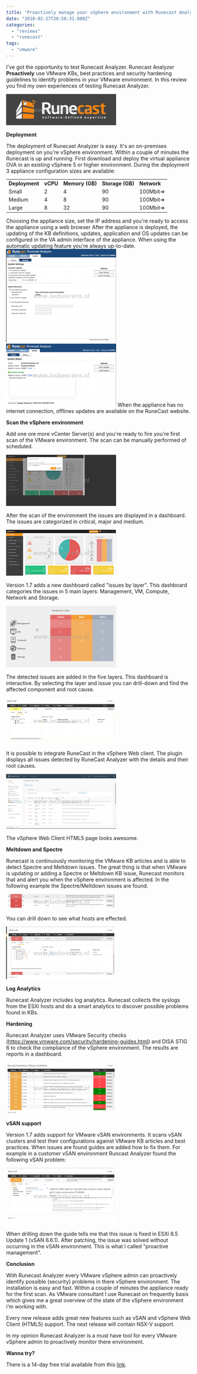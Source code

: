 ```yaml
---
title: "Proactively manage your vSphere environment with Runecast Analyzer"
date: "2018-02-27T20:56:31.000Z"
categories: 
  - "reviews"
  - "runecast"
tags: 
  - "vmware"
---
```


I've got the opportunity to test Runecast Analyzer. Runecast Analyzer **Proactively** use VMware KBs, best practices and security hardening guidelines to identify problems in your VMware environment. In this review you find my own experiences of testing Runecast Analyzer.

[![](images/runecast-1-300x85.png)](https://www.ivobeerens.nl/wp-content/uploads/2018/02/runecast-1.png)

**Deployment**

The deployment of Runecast Analyzer is easy. It's an on-premises deployment on you're vSphere environment. Within a couple of minutes the Runecast is up and running. First download and deploy the virtual appliance OVA in an existing vSphere 5 or higher environment. During the deployment 3 appliance configuration sizes are available:

<table><tbody><tr><td><strong>Deployment</strong></td><td><strong>vCPU</strong></td><td><strong>Memory (GB)</strong></td><td><strong>Storage (GB)</strong></td><td><strong>Network</strong></td></tr><tr><td>Small</td><td>2</td><td>4</td><td>90</td><td>100Mbit=&gt;</td></tr><tr><td>Medium</td><td>4</td><td>8</td><td>90</td><td>100Mbit=&gt;</td></tr><tr><td>Large</td><td>8</td><td>32</td><td>90</td><td>100Mbit=&gt;</td></tr></tbody></table>

Choosing the appliance size, set the IP address and you're ready to access the appliance using a web browser After the appliance is deployed, the updating of the KB definitions, updates, application and OS updates can be configured in the VA admin interface of the appliance. When using the automatic updating feature you're always up-to-date. [![](images/Update1-300x255.png)](https://www.ivobeerens.nl/wp-content/uploads/2018/02/Update1.png)[![](images/Update-1-300x172.png)](https://www.ivobeerens.nl/wp-content/uploads/2018/02/Update-1.png) When the appliance has no internet connection, offlines updates are available on the RuneCast website.

**Scan the vSphere environment**

Add one ore more vCenter Server(s) and you're ready to fire you're first scan of the VMware environment. The scan can be manually performed of scheduled.

[![](images/1-300x140.png)](https://www.ivobeerens.nl/wp-content/uploads/2018/02/1.png)

After the scan of the environment the issues are displayed in a dashboard.  The issues are categorized in critical, major and medium.

[![](images/2-1-300x125.png)](https://www.ivobeerens.nl/wp-content/uploads/2018/02/2-1.png)

Version 1.7 adds a new dashboard called "issues by layer". This dashboard categories the issues in 5 main layers: Management, VM, Compute, Network and Storage.

[![](images/layer-300x168.png)](https://www.ivobeerens.nl/wp-content/uploads/2018/02/layer.png)

The detected issues are added in the five layers. This dashboard is interactive. By selecting the layer and issue you can drill-down and find the affected component and root cause.

[![](images/issue-300x126.png)](https://www.ivobeerens.nl/wp-content/uploads/2018/02/issue.png)

It is possible to integrate RuneCast in the vSphere Web client. The plugin displays all issues detected by RuneCast Analyzer with the details and their root causes.

[![](images/html5-1-300x149.png)](https://www.ivobeerens.nl/wp-content/uploads/2018/02/html5-1.png)

The vSphere Web Client HTML5 page looks awesome.

**Meltdown and Spectre**

Runecast is continuously monitoring the VMware KB articles and is able to detect Spectre and Meltdown issues. The great thing is that when VMware is updating or adding a Spectre or Meltdown KB issue, Runecast monitors that and alert you when the vSphere environment is affected. In the following example the Spectre/Meltdown issues are found.

[![](images/7-300x41.png)](https://www.ivobeerens.nl/wp-content/uploads/2018/02/7.png)

You can drill down to see what hosts are effected.

[![](images/8-300x143.png)](https://www.ivobeerens.nl/wp-content/uploads/2018/02/8.png)

**Log Analytics**

Runecast Analyzer includes log analytics. Runecast collects the syslogs from the ESXi hosts and do a smart analytics to discover possible problems found in KBs.

**Hardening**

Runecast Analyzer uses VMware Security checks (https://www.vmware.com/security/hardening-guides.html) and DISA STIG 6 to check the compliance of the vSphere environment. The results are reports in a dashboard.

[![](images/hardening-300x141.png)](https://www.ivobeerens.nl/wp-content/uploads/2018/02/hardening.png)

**vSAN support**

Version 1.7 adds support for VMware vSAN environments. It scans vSAN clusters and test their configurations against VMware KB articles and best practices. When issues are found guides are added how to fix them. For example in a customer vSAN environment Runcast Analyzer found the following vSAN problem:

[![](images/vsan-300x154.png)](https://www.ivobeerens.nl/wp-content/uploads/2018/02/vsan.png)

When drilling down the guide tells me that this issue is fixed in ESXi 6.5 Update 1 (vSAN 6.6.1). After patching, the issue was solved without occurring in the vSAN environment. This is what I called "proactive management".

**Conclusion**

With Runecast Analyzer every VMware vSphere admin can proactively identify possible (security) problems in there vSphere environment. The installation is easy and fast. Within a couple of minutes the appliance ready for the first scan. As VMware consultant I use Runecast on frequently basis which gives me a great overview of the state of the vSphere environment i'm working with.

Every new release adds great new features such as vSAN and vSphere Web Client (HTML5) support. The next release will contain NSX-V support.

In my opinion Runecast Analyzer is a must have tool for every VMware vSphere admin to proactively monitor there environment.

**Wanna try?**

There is a 14-day free trial available from this [link](https://runecast.biz/).
